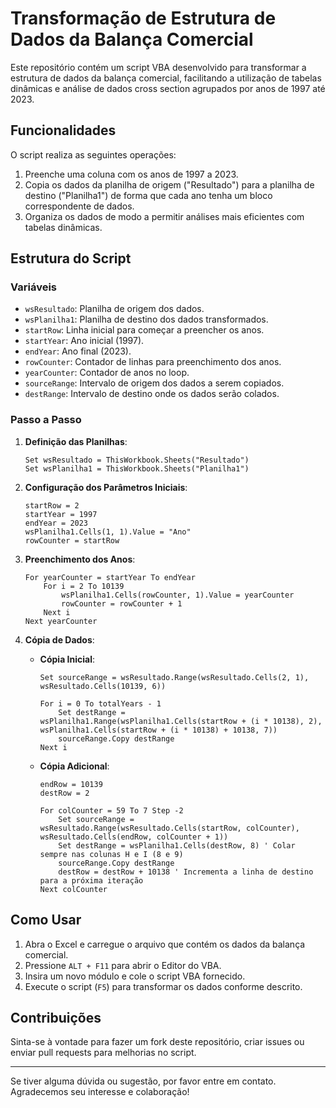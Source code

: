 # Transformação de Estrutura de Dados da Balança Comercial

Este repositório contém um script VBA desenvolvido para transformar a estrutura de dados da balança comercial, facilitando a utilização de tabelas dinâmicas e análise de dados cross section agrupados por anos de 1997 até 2023.

## Funcionalidades

O script realiza as seguintes operações:

1. Preenche uma coluna com os anos de 1997 a 2023.
2. Copia os dados da planilha de origem ("Resultado") para a planilha de destino ("Planilha1") de forma que cada ano tenha um bloco correspondente de dados.
3. Organiza os dados de modo a permitir análises mais eficientes com tabelas dinâmicas.

## Estrutura do Script

### Variáveis

- `wsResultado`: Planilha de origem dos dados.
- `wsPlanilha1`: Planilha de destino dos dados transformados.
- `startRow`: Linha inicial para começar a preencher os anos.
- `startYear`: Ano inicial (1997).
- `endYear`: Ano final (2023).
- `rowCounter`: Contador de linhas para preenchimento dos anos.
- `yearCounter`: Contador de anos no loop.
- `sourceRange`: Intervalo de origem dos dados a serem copiados.
- `destRange`: Intervalo de destino onde os dados serão colados.

### Passo a Passo

1. **Definição das Planilhas**:
    ```vba
    Set wsResultado = ThisWorkbook.Sheets("Resultado")
    Set wsPlanilha1 = ThisWorkbook.Sheets("Planilha1")
    ```

2. **Configuração dos Parâmetros Iniciais**:
    ```vba
    startRow = 2
    startYear = 1997
    endYear = 2023
    wsPlanilha1.Cells(1, 1).Value = "Ano"
    rowCounter = startRow
    ```

3. **Preenchimento dos Anos**:
    ```vba
    For yearCounter = startYear To endYear
        For i = 2 To 10139
            wsPlanilha1.Cells(rowCounter, 1).Value = yearCounter
            rowCounter = rowCounter + 1
        Next i
    Next yearCounter
    ```

4. **Cópia de Dados**:
    - **Cópia Inicial**:
        ```vba
        Set sourceRange = wsResultado.Range(wsResultado.Cells(2, 1), wsResultado.Cells(10139, 6))
        
        For i = 0 To totalYears - 1
            Set destRange = wsPlanilha1.Range(wsPlanilha1.Cells(startRow + (i * 10138), 2), wsPlanilha1.Cells(startRow + (i * 10138) + 10138, 7))
            sourceRange.Copy destRange
        Next i
        ```

    - **Cópia Adicional**:
        ```vba
        endRow = 10139
        destRow = 2
        
        For colCounter = 59 To 7 Step -2
            Set sourceRange = wsResultado.Range(wsResultado.Cells(startRow, colCounter), wsResultado.Cells(endRow, colCounter + 1))
            Set destRange = wsPlanilha1.Cells(destRow, 8) ' Colar sempre nas colunas H e I (8 e 9)
            sourceRange.Copy destRange
            destRow = destRow + 10138 ' Incrementa a linha de destino para a próxima iteração
        Next colCounter
        ```

## Como Usar

1. Abra o Excel e carregue o arquivo que contém os dados da balança comercial.
2. Pressione `ALT + F11` para abrir o Editor do VBA.
3. Insira um novo módulo e cole o script VBA fornecido.
4. Execute o script (`F5`) para transformar os dados conforme descrito.

## Contribuições

Sinta-se à vontade para fazer um fork deste repositório, criar issues ou enviar pull requests para melhorias no script.

---

Se tiver alguma dúvida ou sugestão, por favor entre em contato. Agradecemos seu interesse e colaboração!
